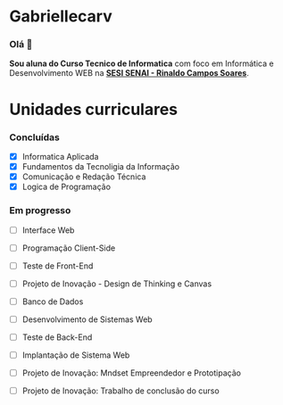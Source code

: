 
# Gabriellecarv
### Olá 👋

<b>Sou aluna do Curso Tecnico de Informatica</b> com foco em Informática e Desenvolvimento WEB na <b>[ SESI SENAI - Rinaldo Campos Soares](https://www.fiemg.com.br/senai/)</b>.

# Unidades curriculares
### Concluídas
- [x] Informatica Aplicada
- [x] Fundamentos da Tecnoligia da Informação
- [x] Comunicação e Redação Técnica
- [x] Logica de Programação

### Em progresso
- [ ] Interface Web
- [ ] Programação Client-Side
- [ ] Teste de Front-End
- [ ] Projeto de Inovação - Design de Thinking e Canvas
- [ ] Banco de Dados
- [ ] Desenvolvimento de Sistemas Web
- [ ] Teste de Back-End
- [ ] Implantação de Sistema Web
- [ ] Projeto de Inovação: Mndset Empreendedor e Prototipação
- [ ] Projeto de Inovação: Trabalho de conclusão do curso 

